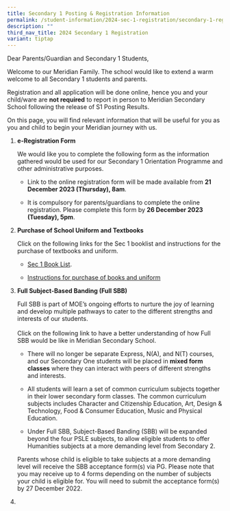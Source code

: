 ```yaml
---
title: Secondary 1 Posting & Registration Information
permalink: /student-information/2024-sec-1-registration/secondary-1-registration/
description: ""
third_nav_title: 2024 Secondary 1 Registration
variant: tiptap
---
```

<p>Dear Parents/Guardian and Secondary 1 Students,</p><p>Welcome to our Meridian Family. The school would like to extend a warm welcome to all Secondary 1 students and parents.</p><p>Registration and all application will be done online, hence you and your child/ware are <strong>not required</strong> to report in person to Meridian Secondary School following the release of S1 Posting Results.</p><p>On this page, you will find relevant information that will be useful for you as you and child to begin your Meridian journey with us.</p><p></p><ol data-tight="true" class="tight"><li><p><strong>e-Registration Form</strong></p><p>We would like you to complete the following form as the information gathered would be used for our Secondary 1 Orientation Programme and other administrative purposes.</p><ul data-tight="true" class="tight"><li><p>Link to the online registration form will be made available from <strong>21 December 2023 (Thursday), 8am</strong>.</p></li><li><p>It is compulsory for parents/guardians to complete the online registration. Please complete this form by <strong>26 December 2023 (Tuesday), 5pm</strong>.</p></li></ul><p></p><p></p></li><li><p><strong>Purchase of School Uniform and Textbooks</strong></p><p>Click on the following links for the Sec 1 booklist and instructions for the purchase of textbooks and uniform.</p><ul data-tight="true" class="tight"><li><p><a href="/files/Booklists/meridian secondary school booklist 2024 - sec 1.pdf" rel="noopener noreferrer nofollow" target="_blank">Sec 1 Book List</a>.</p></li><li><p><a href="https://www.meridiansec.moe.edu.sg/student-information/2024-secondary-1-registration/books-and-uniform" rel="noopener noreferrer nofollow" target="_blank">Instructions for purchase of books and uniform</a></p></li></ul><p></p><p></p></li><li><p><strong>Full Subject-Based Banding (Full SBB)</strong></p><p>Full SBB is part of MOE’s ongoing efforts to nurture the joy of learning and develop multiple pathways to cater to the different strengths and interests of our students.<br><br>Click on the following link to have a better understanding of how Full SBB would be like in Meridian Secondary School.</p><ul data-tight="true" class="tight"><li><p>There will no longer be separate Express, N(A), and N(T) courses, and our Secondary One students will be placed in&nbsp;<strong>mixed form classes</strong>&nbsp;where they can interact with peers of different strengths and interests.</p></li><li><p>All students will learn a set of common curriculum subjects together in their lower secondary form classes. The common curriculum subjects includes Character and Citizenship Education, Art, Design &amp; Technology, Food &amp; Consumer Education, Music and Physical Education.</p></li><li><p>Under Full SBB, Subject-Based Banding (SBB) will be expanded beyond the four PSLE subjects, to allow eligible students to offer Humanities subjects at a more demanding level from Secondary 2.</p></li></ul><p>Parents whose child is eligible to take subjects at a more demanding level will receive the SBB acceptance form(s) via PG. Please note that you may receive up to 4 forms depending on the number of subjects your child is eligible for. You will need to submit the acceptance form(s) by 27 December 2022.</p></li><li><p></p></li></ol><p></p><p></p>
